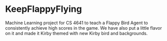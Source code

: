 # KeepFlappyFlying
Machine Learning project for CS 4641 to teach a Flappy Bird Agent to consistently achieve high scores in the game. We have also put a little flavor on it and made it Kirby themed with new Kirby bird and backgrounds.
